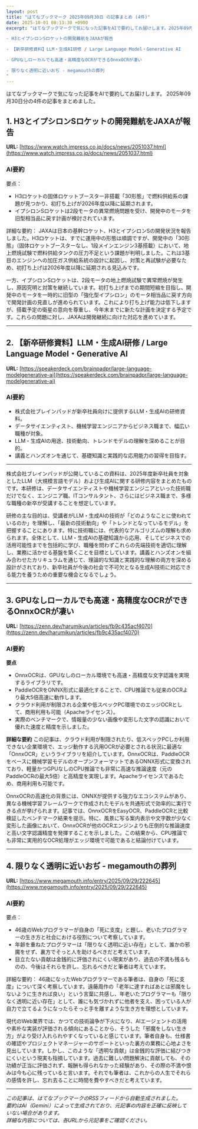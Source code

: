 ```yaml
---
layout: post
title: "はてなブックマーク 2025年09月30日 の記事まとめ (4件)"
date: 2025-10-01 08:13:30 +0900
excerpt: "はてなブックマークで気になった記事をAIで要約してお届けします。2025年09月30日分の4件の記事をまとめました。

- H3とイプシロンSロケットの開発難航をJAXAが報告

- 【新卒研修資料】LLM・生成AI研修 / Large Language Model・Generative AI

- GPUなしローカルでも高速・高精度なOCRができるOnnxOCRが凄い

- 限りなく透明に近いおぢ - megamouthの葬列
"
---
```


はてなブックマークで気になった記事をAIで要約してお届けします。
2025年09月30日分の4件の記事をまとめました。

## 1. H3とイプシロンSロケットの開発難航をJAXAが報告

**URL:** [https://www.watch.impress.co.jp/docs/news/2051037.html](https://www.watch.impress.co.jp/docs/news/2051037.html)

### AI要約

要点：
*   H3ロケットの固体ロケットブースター非搭載「30形態」で燃料供給系の課題が見つかり、初打ち上げが2026年度以降に延期されます。
*   イプシロンSロケットは2段モータの異常燃焼問題を受け、開発中のモータを旧型相当品に戻す計画が検討されています。

詳細な要約：
JAXAは日本の基幹ロケット、H3とイプシロンSの開発状況を報告しました。H3ロケットは、すでに運用中の形態は順調ですが、開発中の「30形態」（固体ロケットブースターなし、1段メインエンジン3基搭載）において、地上燃焼試験で燃料供給タンクの圧力不足という課題が判明しました。これは3基目のエンジンへの加圧ガス供給系統の設計に起因し、対策と再試験が必要なため、初打ち上げは2026年度以降に延期される見込みです。

一方、イプシロンSロケットは、2段モータの地上燃焼試験で異常燃焼が発生し、原因究明と対策を継続しています。初打ち上げまでの期間短縮を目指し、開発中のモータを一時的に旧型の「強化型イプシロン」のモータ相当品に戻す方向で開発計画の見直しが進められています。これにより打ち上げ能力は低下しますが、搭載予定の衛星の意向を尊重し、今年末までに新たな計画を決定する予定です。これらの問題に対し、JAXAは開発継続に向けた対応を進めています。

---

## 2. 【新卒研修資料】LLM・生成AI研修 / Large Language Model・Generative AI

**URL:** [https://speakerdeck.com/brainpadpr/large-language-modelgenerative-ai](https://speakerdeck.com/brainpadpr/large-language-modelgenerative-ai)

### AI要約

*   株式会社ブレインパッドが新卒社員向けに提供するLLM・生成AIの研修資料。
*   データサイエンティスト、機械学習エンジニアからビジネス職まで、幅広い職種が対象。
*   LLM・生成AIの用途、技術動向、トレンドモデルの理解を深めることが目的。
*   講義とハンズオンを通じて、基礎知識と実践的な応用能力の習得を目指す。

---

株式会社ブレインパッドが公開しているこの資料は、2025年度新卒社員を対象としたLLM（大規模言語モデル）および生成AIに関する研修内容をまとめたものです。本研修は、データサイエンティストや機械学習エンジニアといった技術職だけでなく、エンジニア職、ITコンサルタント、さらにはビジネス職まで、多様な職種の新卒が受講することを想定しています。

研修の主な目的は、受講者がLLM・生成AIの技術が「どのようなことに使われているのか」を理解し、「最新の技術動向」や「トレンドとなっているモデル」を把握することにあります。特に技術職には、代表的なアルゴリズムの理解も求められます。全体として、LLM・生成AIの基礎知識から応用、そしてビジネスでの活用可能性までを包括的に学び、職種を問わずこれらの先端技術を適切に理解し、業務に活かせる基盤を築くことを目標としています。講義とハンズオンを組み合わせたカリキュラムを通じて、理論的な知識と実践的な理解の両方を深める設計がされており、新卒社員が今後の社会で不可欠となる生成AI技術に対応できる能力を養うための重要な機会となるでしょう。

---

## 3. GPUなしローカルでも高速・高精度なOCRができるOnnxOCRが凄い

**URL:** [https://zenn.dev/harumikun/articles/fb9c435acf4070](https://zenn.dev/harumikun/articles/fb9c435acf4070)

### AI要約

**要点**
*   OnnxOCRは、GPUなしのローカル環境でも高速・高精度な文字認識を実現するライブラリです。
*   PaddleOCRをONNX形式に最適化することで、CPU推論でも従来のOCRより最大5倍高速に動作します。
*   クラウド利用が制限される企業や低スペックPC環境でのエッジOCRとして、商用利用も可能（Apacheライセンス）。
*   実際のベンチマークで、情報量の少ない画像や変形した文字の認識において優れた速度と精度を示しました。

**詳細な要約**
この記事は、クラウド利用が制限されたり、低スペックPCしか利用できない企業環境で、エッジ動作する汎用OCRが必要とされる状況に最適な「OnnxOCR」というライブラリを紹介しています。OnnxOCRは、PaddleOCRをベースに機械学習モデルのオープンフォーマットであるONNX形式に変換されており、軽量かつGPUなしのCPU推論でも非常に高速な推論速度（元のPaddleOCRの最大5倍）と高精度を実現します。Apacheライセンスであるため、商用利用も可能です。

OnnxOCRの高速化の背景には、ONNXが提供する強力なエコシステムがあり、異なる機械学習フレームワークで作成されたモデルを共通形式で効率的に実行できる点が挙げられます。記事では、OnnxOCRをEasyOCR、PaddleOCRと比較検証したベンチマーク結果を提示。特に、風景に写る案内表示や文字数が少なく変形した画像において、OnnxOCRが他のOCRエンジンよりも圧倒的な推論速度と高い文字認識精度を発揮することを示しました。この結果から、CPU推論でも非常に実用的なOCR処理がエッジ環境で可能であると結論付けています。

---

## 4. 限りなく透明に近いおぢ - megamouthの葬列

**URL:** [https://www.megamouth.info/entry/2025/09/29/222645](https://www.megamouth.info/entry/2025/09/29/222645)

### AI要約

要点：
*   46歳のWebプログラマーが自身の「死に支度」と題し、老いたプログラマーの生き方と社会における役割について考察しています。
*   年齢を重ねたプログラマーは「限りなく透明に近い存在」として、誰かの邪魔をせず、裏方でそっと人を助けるべきだと考えています。
*   目立たない貢献は金銭的に評価されにくい現実があり、過去の不満も残るものの、今後はそれらを許し、忘れるべきだと筆者は考えています。

詳細な要約：
46歳になったWebプログラマーである筆者は、自身の「死に支度」について深く考察しています。遠藤周作の「老年に達すればあとは邪魔をしないように生きれば良い」という言葉に共感し、年老いたプログラマーも「限りなく透明に近い存在」として、誰にも気づかれずに他者を支え、困っている人が自力で立てるようになったらそっと手を離すような生き方を理想としています。

現代のWeb業界では、かつての技術論争が下火になり、AIエージェントの活用や素朴な実装が評価される傾向にあることから、そうした「邪魔をしない生き方」がより受け入れられやすくなっていると感じています。筆者自身も、仕様書の確認やプロジェクトマネージャーのサポートといった裏方の業務に心地よさを見出しています。しかし、このような「透明な貢献」は金銭的な評価に結びつきにくいという現実も指摘しています。過去に難しい問題解決に貢献しても、その功績が正当に評価されず、報酬も得られなかった経験があり、その際の不満や恨みは今も心に残っていると言います。それでも筆者は、これからの人生でそれらの感情を許し、忘れ去ることに時間を費やすべきだと考えています。

---

*この記事は、はてなブックマークのRSSフィードから自動生成されました。*  
*要約はAI（Gemini）によって生成されており、元記事の内容を正確に反映していない場合があります。*  
*詳細な内容については、各URLから元記事をご確認ください。*
